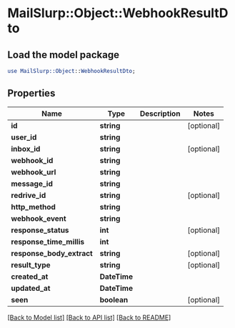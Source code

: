 # MailSlurp::Object::WebhookResultDto

## Load the model package
```perl
use MailSlurp::Object::WebhookResultDto;
```

## Properties
Name | Type | Description | Notes
------------ | ------------- | ------------- | -------------
**id** | **string** |  | [optional] 
**user_id** | **string** |  | 
**inbox_id** | **string** |  | [optional] 
**webhook_id** | **string** |  | 
**webhook_url** | **string** |  | 
**message_id** | **string** |  | 
**redrive_id** | **string** |  | [optional] 
**http_method** | **string** |  | 
**webhook_event** | **string** |  | 
**response_status** | **int** |  | [optional] 
**response_time_millis** | **int** |  | 
**response_body_extract** | **string** |  | [optional] 
**result_type** | **string** |  | [optional] 
**created_at** | **DateTime** |  | 
**updated_at** | **DateTime** |  | 
**seen** | **boolean** |  | [optional] 

[[Back to Model list]](../README#documentation-for-models) [[Back to API list]](../README#documentation-for-api-endpoints) [[Back to README]](../README)


